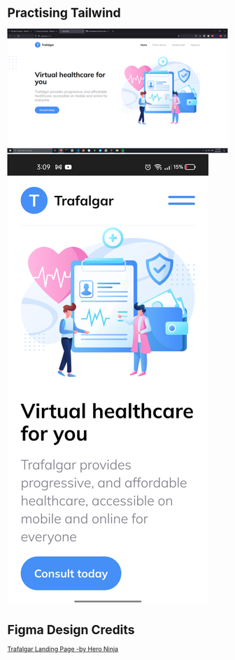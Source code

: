 # Practising Tailwind

<img src="https://github.com/YassinEldeeb/Practising-Tailwind/blob/main/github/desktop.png" /> 
<img src="https://github.com/YassinEldeeb/Practising-Tailwind/blob/main/github/mobile.jpg" />

# Figma Design Credits
[Trafalgar Landing Page -by Hero Ninja](https://www.figma.com/community/file/892358789568947362/Trafalgar-Landing-Page)
